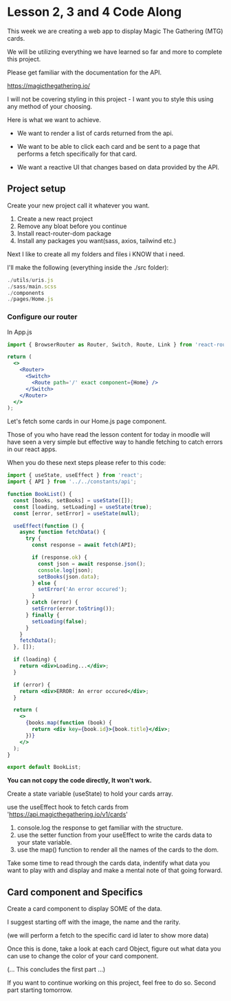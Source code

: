 # Lesson 2, 3 and 4 Code Along

This week we are creating a web app to display Magic The Gathering (MTG) cards.

We will be utilizing everything we have learned so far and more to complete this project.

Please get familiar with the documentation for the API.

https://magicthegathering.io/

I will not be covering styling in this project - I want you to style this using any method of your choosing.

Here is what we want to achieve.

- We want to render a list of cards returned from the api.

- We want to be able to click each card and be sent to a page that performs a fetch specifically for that card.

- We want a reactive UI that changes based on data provided by the API.

## Project setup

Create your new project call it whatever you want.

<ol>
    <li>Create a new react project</li>
    <li>Remove any bloat before you continue</li>
    <li>Install react-router-dom package</li>
    <li>Install any packages you want(sass, axios, tailwind etc.)</li>
</ol>

Next I like to create all my folders and files i KNOW that i need.

I'll make the following (everything inside the ./src folder):

```jsx
./utils/uris.js
./sass/main.scss
./components
./pages/Home.js
```

### Configure our router

In App.js

```jsx
import { BrowserRouter as Router, Switch, Route, Link } from 'react-router-dom';
```

```jsx
return (
  <>
    <Router>
      <Switch>
        <Route path='/' exact component={Home} />
      </Switch>
    </Router>
  </>
);
```

Let's fetch some cards in our Home.js page component.

Those of you who have read the lesson content for today in moodle will have seen a very simple but effective way to handle fetching to catch errors in our react apps.

When you do these next steps please refer to this code:

```jsx
import { useState, useEffect } from 'react';
import { API } from '../../constants/api';

function BookList() {
  const [books, setBooks] = useState([]);
  const [loading, setLoading] = useState(true);
  const [error, setError] = useState(null);

  useEffect(function () {
    async function fetchData() {
      try {
        const response = await fetch(API);

        if (response.ok) {
          const json = await response.json();
          console.log(json);
          setBooks(json.data);
        } else {
          setError('An error occured');
        }
      } catch (error) {
        setError(error.toString());
      } finally {
        setLoading(false);
      }
    }
    fetchData();
  }, []);

  if (loading) {
    return <div>Loading...</div>;
  }

  if (error) {
    return <div>ERROR: An error occured</div>;
  }

  return (
    <>
      {books.map(function (book) {
        return <div key={book.id}>{book.title}</div>;
      })}
    </>
  );
}

export default BookList;
```

**You can not copy the code directly, It won't work.**

Create a state variable (useState) to hold your cards array.

use the useEffect hook to fetch cards from 'https://api.magicthegathering.io/v1/cards'

<ol>
<li>
  console.log the response to get familiar with the structure.
</li>
<li>
  use the setter function from your useEffect to write the cards data to your state variable.
</li>
<li>
  use the map() function to render all the names of the cards to the dom.
</li>
</ol>

Take some time to read through the cards data, indentify what data you want to play with and display and make a mental note of that going forward.

## Card component and Specifics

Create a card component to display SOME of the data.

I suggest starting off with the image, the name and the rarity.

(we will perform a fetch to the specific card id later to show more data)

Once this is done, take a look at each card Object, figure out what data you can use to change the color of your card component.

(... This concludes the first part ...)

If you want to continue working on this project, feel free to do so. Second part starting tomorrow.
